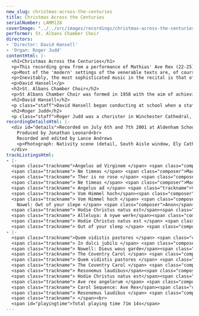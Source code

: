 ```yaml
---
new_slug: christmas-across-the-centuries
title: Christmas Across the Centuries
serialNumber: LAMM128
coverImage: "../../src/images/recordings/christmas-across-the-centuries.jpg"
performer: St. Albans Chamber Choir
directors:
- 'Director: David Hansell'
- 'Organ: Roger Judd'
contentHtml: |-
  <h1>Christmas Across the Centuries</h1>
  <p>This recording grew from a performance of Mathias' Ave Rex (22-25) given by St Albans Chamber Choir in 1999. The original medieval melodies for three of the texts were already known to us (3,10,15) but did the old melody survive for the fourth? The discovery that it did (21) and our knowledge of several other medieval/modern pairs (1/5, 8/12, 16/18, 19/26) provided an ample framework for what became an interesting and wide-ranging project. The time-span of the programme was extended backwards by the inclusion of plainchant (4,9,13) and the 15th/20th century gap was bridged by the inclusion of music from the core Renaissance/Baroque SACC repertoire (2,6,7,14,20). All this meant that a piece from the first concert the choir gave in 1958 (20) was included and the programme was completed by two motets by Francis Poulenc (11,17 - linked to 9/20 and 13 respectively) whose music was prominent in SACC programmes 1998-2001.</p>
  <p>Most of the 'modern' settings of the venerable texts are, of course, original compositions though it is interesting that the composers often reflect medieval techniques by, for example, alternating vocal forces (12) or building their harmony on parallel fifths and fourths (18,22-25). However, the art of the arranger is also amply represented. The oldest of these is the unknown 15th century hand that added a counter-melody to the fine 14th century Resonemus laudibus (19), a tune which also proved irresistible to the doyen of modern carol arrangers, David Willcocks (26). Chronologically between these two lies the work of Michael Praetorius and JS Bach. The former's prodigious output of music based on Lutheran chorales (hymns) ranges from duets to polychoral extravaganzas in as many as 20 parts. From these riches we have taken two sturdy four part harmonisations (6,14i), a four part polyphonic setting (14iii) and a setting for eight voices, divided into two choirs (14iv). The second verse of In dulci jubilo is also in eight parts, but disposed as one sonorous ensemble.</p>
  <p>Inevitably, the most sophisticated music in the recital is that of Bach. His Vom Himmel hoch (7) was composed as one of four seasonal interpolations included in the first version of Magnificat. Here, a technique often heard in his organ music is used, wherein the noble melody is heard in long notes accompanied by a contrapuntal tapestry woven from faster moving fragments of itself.</p>
  <p>David Hansell</p>
  <h2>St. Albans Chamber Choir</h2>
  <p>St Albans Chamber Choir was formed in 1958 with the aim of achieving the highest standards of performance in programmes of both familiar and less well known music. Its repertoire ranges from music of the fifteenth century to works commissioned by the Choir from contemporary composers, including Nicola LeFanu, John Joubert, John Tavener and most recently Malcolm Singer. Acclaimed for its a capella singing, the Choir also works regularly with professional instrumentalists, orchestras and soloists. Among its awards, the Choir won in 1994 a coveted BT Innovations Award for its mixed-media event 'Images', featuring music from and inspired by the Russian Orthodox Church together with an exhibition of icons, and in 1999 the Choir was awarded an Eastern Arts Voluntary Music Development Grant to develop its programming and commission a major new work. The Choir performs both locally and in London, and also makes regular visits to Germany through its 26-year association with the Wormser Kantorei from St Albans' twin town, Worms.</p>
  <h2>David Hansell</h2>
  <p class="staff">David Hansell began conducting at school when a staff shortage led to his directing the second orchestra. At Durham University he specialised in Renaissance and Baroque music, conducting concerts to celebrate Praetorius and Schütz among others. He sang as a choral scholar in the Cathedral choir, was Assistant Organist at the University Church and, while a postgraduate student, conducted the University Chamber Choir. Despite (or perhaps because of) these activities, he achieved both first and research degrees and diplomas in organ playing and conducting. As a conductor and continuo player he has made numerous appearances in both the UK and further afield, including two tours of the USA. David now focuses on the vocal ensemble Sospiri, of which he is the continuo player, the Esher-based Ripieno Choir, and St Albans Chamber Choir, of which he became the conductor in 1997. He also edits music by Marc-Antoine Charpentier, and is a regular contributor to the specialist magazine Early Music Review.</p>
  <h2>Roger Judd</h2>
  <p class="staff">Roger Judd was a chorister in Winchester Cathedral, and continued his musical career as organ scholar at Pembroke College, Cambridge, where he studied with Sir David Willcocks. For the past fifteen years he has been Assistant Organist of St George's Chapel, Windsor Castle, where he accompanies the Chapel Choir in their services, broadcasts, concerts and recordings. He was organist in 1999 to the Royal Wedding of Prince Edward and Sophie Rhys-Jones and had a world-wide TV and radio audience of some 200 million! He teaches organ scholars at the Universities of London, Reading and Oxford, and the piano at Eton College. Roger is currently involved in a scheme, jointly sponsored by Slough Education and Eton College, to promote and foster interest in the organ amongst young children. He continues to perform widely within the UK, from Wakefield to the Isles of Scilly, and has made four solo CD recordings.</p>
recordingDetailsHtml: |-
  <div id="details">Recorded on July 6th and 7th 2001 at Aldenham School Chapel, Elstree, Hertfordshire, by kind permission of the Headmaster and the Chaplain.<br>
    Produced by Jonathan Leonard<br>
    Recorded and edited by Lance Andrews
    <p>Photograph: Nativity scene (detail, South Aisle window, Ely Cathedral) © copyright Woodmansterne </p>
  </div>
trackListingsHtml:
- |-
  <span class="trackname">Angelus ad Virginem </span> <span class="composer"> Anon </span><br>
  <span class="trackname"> Ne timeas </span> <span class="composer">Maria Tomas Luis da Victoria </span><br>
  <span class="trackname"> Ther is no rose </span> <span class="composer">Anon </span><br>
  <span class="trackname"> Ne timeas </span> <span class="composer">Maria Plainchant</span><br>
  <span class="trackname"> Angelus ad </span> <span class="trackname">Virginem</span><span class="composer"> arr. David Willcocks</span><br>
  <span class="trackname"> Vom Himmel hoch</span><span class="composer"> Luther arr. M Praetorius </span><br>
  <span class="trackname"> Vom Himmel hoch </span> <span class="composer">Luther arr. J S Bach</span><span class="trackname"> <br>
    Nowel: Owt of your slepe </span> <span class="composer">Anon</span><br>
  <span class="trackname"> Hodie Christus natus est</span><span class="composer"> Plainchant</span><br>
  <span class="trackname"> Alleluya: A nywe werk</span><span class="composer"> Anon </span><br>
  <span class="trackname"> Hodie Christus natus est </span> <span class="composer">Francis Poulenc </span><br>
  <span class="trackname"> Out of your sleep </span> <span class="composer">Richard Rodney Bennett</span>
- |-
  <span class="trackname">Quem vidistis pastores </span> <span class="composer"> Plainchant</span><br>
  <span class="trackname"> In dulci jubilo </span> <span class="composer">Anon </span><br>
  <span class="trackname"> Nowell: Dieus wous garde</span><span class="composer"> Richard Smert </span><br>
  <span class="trackname"> The Coventry Carol </span> <span class="composer">Anon </span><br>
  <span class="trackname"> Quem vidistis pastores </span> <span class="composer">Francis Poulenc </span><br>
  <span class="trackname"> The Coventry Carol </span> <span class="composer">Kenneth Leighton </span><br>
  <span class="trackname"> Resonemus laudibus</span><span class="composer"> Anon</span><br>
  <span class="trackname"> Hodie Christus natus est</span><span class="composer"> J P Sweelinck </span><br>
  <span class="trackname"> Ave rex angelorum </span> <span class="composer">Anon </span><br>
  <span class="trackname"> Carol Sequence: Ave Rex</span><span class="composer"> William Mathias </span><br>
  <span class="trackname"> Resonemus laudibus </span> <span class="composer">arr. David Willcocks </span><br>
  <span class="trackname"> </span><br>
  <span id="playingtime">Total playing time 71m 14s</span>
---
```


